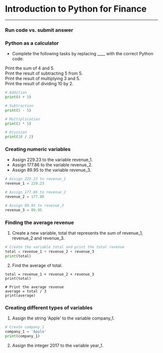 # Introduction to Python for Finance
---
### Run code vs. submit answer
### Python as a calculator
* Complete the following tasks by replacing ____ with the correct Python code:
   
Print the sum of 4 and 5.   
Print the result of subtracting 5 from 5.   
Print the result of multiplying 3 and 5.   
Print the result of dividing 10 by 2.   
```python
# Addition
print(4 + 5)

# Subtraction
print(5 - 5)

# Multiplication
print(3 * 5)

# Division
print(10 / 2)
```
### Creating numeric variables
* Assign 229.23 to the variable revenue_1.
* Assign 177.86 to the variable revenue_2.
* Assign 89.95 to the variable revenue_3.
```python
# Assign 229.23 to revenue_1
revenue_1 = 229.23

# Assign 177.86 to revenue_2
revenue_2 = 177.86

# Assign 89.95 to revenue_3
revenue_3 = 89.95
```
### Finding the average revenue
1. Create a new variable, total that represents the sum of revenue_1, revenue_2 and revenue_3.
```python
# Create the variable total and print the total revenue
total = revenue_1 + revenue_2 + revenue_3
print(total)
```
2. Find the average of total.
```python# Print the total revenue
total = revenue_1 + revenue_2 + revenue_3
print(total)

# Print the average revenue
average = total / 3
print(average)
```
### Creating different types of variables
1. Assign the string 'Apple' to the variable company_1.
```python
# Create company_1
company_1 = 'Apple'
print(company_1)
```
2. Assign the integer 2017 to the variable year_1.
```python


```
